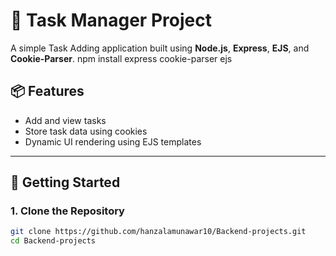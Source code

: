 # 📝 Task Manager Project

A simple Task Adding application built using **Node.js**, **Express**, **EJS**, and **Cookie-Parser**.
npm install express cookie-parser ejs

## 📦 Features

- Add and view tasks
- Store task data using cookies
- Dynamic UI rendering using EJS templates

---

## 🚀 Getting Started

### 1. Clone the Repository

```bash
git clone https://github.com/hanzalamunawar10/Backend-projects.git
cd Backend-projects
